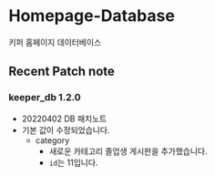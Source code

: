 

# Homepage-Database

키퍼 홈페이지 데이터베이스

## Recent Patch note
### keeper_db 1.2.0
- 20220402 DB 패치노트
- 기본 값이 수정되었습니다.
    - category
        - 새로운 카테고리 졸업생 게시판을 추가했습니다.
        - `id`는 11입니다.
